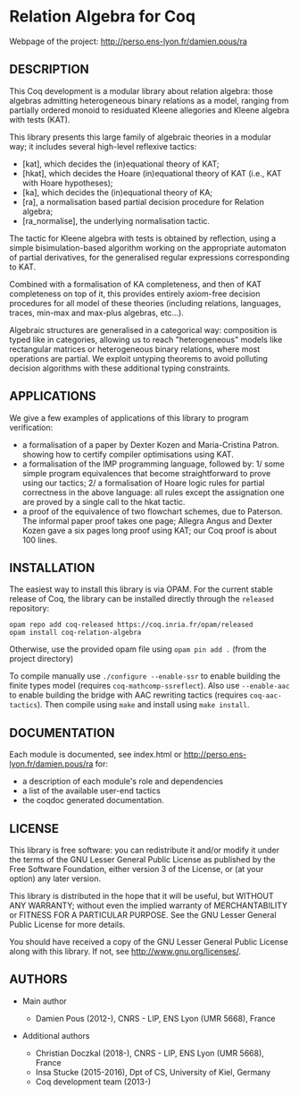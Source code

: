 
# Relation Algebra for Coq

Webpage of the project: http://perso.ens-lyon.fr/damien.pous/ra


## DESCRIPTION

This Coq development is a modular library about relation algebra:
those algebras admitting heterogeneous binary relations as a model,
ranging from partially ordered monoid to residuated Kleene allegories
and Kleene algebra with tests (KAT).

This library presents this large family of algebraic theories in a
modular way; it includes several high-level reflexive tactics:
 - [kat], which decides the (in)equational theory of KAT;
 - [hkat], which decides the Hoare (in)equational theory of KAT 
     (i.e., KAT with Hoare hypotheses);
 - [ka], which decides the (in)equational theory of KA;
 - [ra], a normalisation based partial decision procedure for Relation 
     algebra;
 - [ra_normalise], the underlying normalisation tactic.

The tactic for Kleene algebra with tests is obtained by reflection,
using a simple bisimulation-based algorithm working on the appropriate
automaton of partial derivatives, for the generalised regular
expressions corresponding to KAT.

Combined with a formalisation of KA completeness, and then of KAT
completeness on top of it, this provides entirely axiom-free decision
procedures for all model of these theories (including relations,
languages, traces, min-max and max-plus algebras, etc...).

Algebraic structures are generalised in a categorical way: composition
is typed like in categories, allowing us to reach "heterogeneous"
models like rectangular matrices or heterogeneous binary relations,
where most operations are partial. We exploit untyping theorems to
avoid polluting decision algorithms with these additional typing
constraints.


## APPLICATIONS

We give a few examples of applications of this library to program
verification:
- a formalisation of a paper by Dexter Kozen and Maria-Cristina Patron. 
  showing how to certify compiler optimisations using KAT.
- a formalisation of the IMP programming language, followed by: 1/ some
  simple program equivalences that become straightforward to prove
  using our tactics; 2/ a formalisation of Hoare logic rules for partial
  correctness in the above language: all rules except the assignation one 
  are proved by a single call to the hkat tactic.
- a proof of the equivalence of two flowchart schemes, due to
  Paterson. The informal paper proof takes one page; Allegra Angus and
  Dexter Kozen gave a six pages long proof using KAT; our Coq proof is
  about 100 lines.


## INSTALLATION

The easiest way to install this library is via OPAM. For the current
stable release of Coq, the library can be installed directly through
the `released` repository:
```
opam repo add coq-released https://coq.inria.fr/opam/released
opam install coq-relation-algebra
```
Otherwise, use the provided opam file using `opam pin add .` (from the project directory)

To compile manually use `./configure --enable-ssr` to enable building
the finite types model (requires `coq-mathcomp-ssreflect`). Also use `--enable-aac` to enable building the bridge with AAC rewriting tactics (requires `coq-aac-tactics`).
Then compile using `make` and install using `make install`.


## DOCUMENTATION

Each module is documented, see index.html or 
     http://perso.ens-lyon.fr/damien.pous/ra
for:
- a description of each module's role and dependencies
- a list of the available user-end tactics
- the coqdoc generated documentation.


## LICENSE

This library is free software: you can redistribute it and/or modify
it under the terms of the GNU Lesser General Public License as
published by the Free Software Foundation, either version 3 of the
License, or (at your option) any later version.

This library is distributed in the hope that it will be useful, but
WITHOUT ANY WARRANTY; without even the implied warranty of
MERCHANTABILITY or FITNESS FOR A PARTICULAR PURPOSE.  See the GNU
Lesser General Public License for more details.

You should have received a copy of the GNU Lesser General Public
License along with this library.  If not, see
<http://www.gnu.org/licenses/>.


## AUTHORS

* Main author
  - Damien Pous (2012-), CNRS - LIP, ENS Lyon (UMR 5668), France
 
* Additional authors
  - Christian Doczkal (2018-), CNRS - LIP, ENS Lyon (UMR 5668), France
  - Insa Stucke (2015-2016), Dpt of CS, University of Kiel, Germany
  - Coq development team (2013-)
